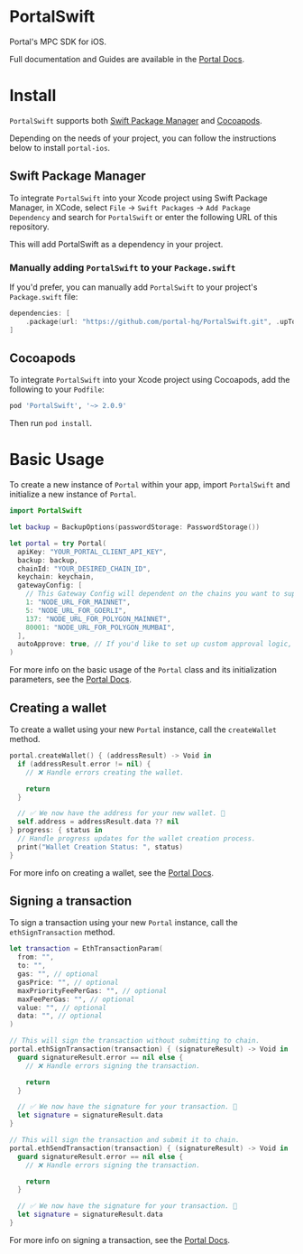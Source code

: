 # PortalSwift

Portal's MPC SDK for iOS.

Full documentation and Guides are available in the [Portal Docs](https://docs.portalhq.io/sdk/native-ios).

# Install

`PortalSwift` supports both [Swift Package Manager](https://www.swift.org/package-manager/) and [Cocoapods](https://cocoapods.org/).

Depending on the needs of your project, you can follow the instructions below to install `portal-ios`.

## Swift Package Manager

To integrate `PortalSwift` into your Xcode project using Swift Package Manager, in XCode, select `File` -> `Swift Packages` -> `Add Package Dependency` and search for `PortalSwift` or enter the following URL of this repository.

This will add PortalSwift as a dependency in your project.

### Manually adding `PortalSwift` to your `Package.swift`

If you'd prefer, you can manually add `PortalSwift` to your project's `Package.swift` file:

```swift
dependencies: [
    .package(url: "https://github.com/portal-hq/PortalSwift.git", .upToNextMajor(from: "2.0.9"))
]
```

## Cocoapods

To integrate `PortalSwift` into your Xcode project using Cocoapods, add the following to your `Podfile`:

```ruby
pod 'PortalSwift', '~> 2.0.9'
```

Then run `pod install`.

# Basic Usage

To create a new instance of `Portal` within your app, import `PortalSwift` and initialize a new instance of `Portal`.

```swift
import PortalSwift

let backup = BackupOptions(passwordStorage: PasswordStorage())

let portal = try Portal(
  apiKey: "YOUR_PORTAL_CLIENT_API_KEY",
  backup: backup,
  chainId: "YOUR_DESIRED_CHAIN_ID",
  keychain: keychain,
  gatewayConfig: [
    // This Gateway Config will dependent on the chains you want to support
    1: "NODE_URL_FOR_MAINNET",
    5: "NODE_URL_FOR_GOERLI",
    137: "NODE_URL_FOR_POLYGON_MAINNET",
    80001: "NODE_URL_FOR_POLYGON_MUMBAI",
  ],
  autoApprove: true, // If you'd like to set up custom approval logic, set this to false
)
```

For more info on the basic usage of the `Portal` class and its initialization parameters, see the [Portal Docs](https://docs.portalhq.io/sdk/native-ios).

## Creating a wallet

To create a wallet using your new `Portal` instance, call the `createWallet` method.

```swift
portal.createWallet() { (addressResult) -> Void in
  if (addressResult.error != nil) {
    // ❌ Handle errors creating the wallet.

    return
  }

  // ✅ We now have the address for your new wallet. 🙌
  self.address = addressResult.data ?? nil
} progress: { status in
  // Handle progress updates for the wallet creation process.
  print("Wallet Creation Status: ", status)
}
```

For more info on creating a wallet, see the [Portal Docs](https://docs.portalhq.io/sdk/native-ios/creating-a-wallet).

## Signing a transaction

To sign a transaction using your new `Portal` instance, call the `ethSignTransaction` method.

```swift
let transaction = EthTransactionParam(
  from: "",
  to: "",
  gas: "", // optional
  gasPrice: "", // optional
  maxPriorityFeePerGas: "", // optional
  maxFeePerGas: "", // optional
  value: "", // optional
  data: "", // optional
)

// This will sign the transaction without submitting to chain.
portal.ethSignTransaction(transaction) { (signatureResult) -> Void in
  guard signatureResult.error == nil else {
    // ❌ Handle errors signing the transaction.

    return
  }

  // ✅ We now have the signature for your transaction. 🙌
  let signature = signatureResult.data
}

// This will sign the transaction and submit it to chain.
portal.ethSendTransaction(transaction) { (signatureResult) -> Void in
  guard signatureResult.error == nil else {
    // ❌ Handle errors signing the transaction.

    return
  }

  // ✅ We now have the signature for your transaction. 🙌
  let signature = signatureResult.data
}
```

For more info on signing a transaction, see the [Portal Docs](https://docs.portalhq.io/sdk/native-ios/signing-a-transaction).
